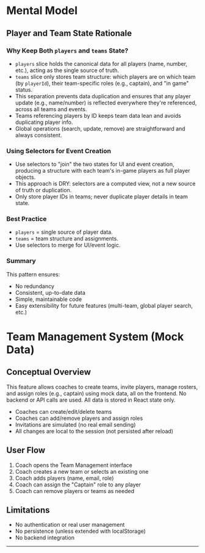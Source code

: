 # Mental Model

## Player and Team State Rationale

### Why Keep Both `players` and `teams` State?
- `players` slice holds the canonical data for all players (name, number, etc.), acting as the single source of truth.
- `teams` slice only stores team structure: which players are on which team (by `playerId`), their team-specific roles (e.g., captain), and "in game" status.
- This separation prevents data duplication and ensures that any player update (e.g., name/number) is reflected everywhere they're referenced, across all teams and events.
- Teams referencing players by ID keeps team data lean and avoids duplicating player info.
- Global operations (search, update, remove) are straightforward and always consistent.

### Using Selectors for Event Creation
- Use selectors to "join" the two states for UI and event creation, producing a structure with each team's in-game players as full player objects.
- This approach is DRY: selectors are a computed view, not a new source of truth or duplication.
- Only store player IDs in teams; never duplicate player details in team state.

### Best Practice
- `players` = single source of player data.
- `teams` = team structure and assignments.
- Use selectors to merge for UI/event logic.

### Summary
This pattern ensures:
- No redundancy
- Consistent, up-to-date data
- Simple, maintainable code
- Easy extensibility for future features (multi-team, global player search, etc.)

# Team Management System (Mock Data)

## Conceptual Overview
This feature allows coaches to create teams, invite players, manage rosters, and assign roles (e.g., captain) using mock data, all on the frontend. No backend or API calls are used. All data is stored in React state only.

- Coaches can create/edit/delete teams
- Coaches can add/remove players and assign roles
- Invitations are simulated (no real email sending)
- All changes are local to the session (not persisted after reload)

## User Flow
1. Coach opens the Team Management interface
2. Coach creates a new team or selects an existing one
3. Coach adds players (name, email, role)
4. Coach can assign the "Captain" role to any player
5. Coach can remove players or teams as needed

## Limitations
- No authentication or real user management
- No persistence (unless extended with localStorage)
- No backend integration

---
